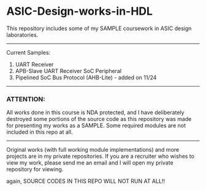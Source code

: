 # ASIC-Design-works-in-HDL

This repository includes some of my SAMPLE coursework in ASIC design laboratories. 
****
Current Samples: 
1. UART Receiver 
2. APB-Slave UART Receiver SoC Peripheral
3. Pipelined SoC Bus Protocol (AHB-Lite) - added on 11/24 

************
### ATTENTION: 

All works done in this course is NDA protected, and I have deliberately destroyed some portions of the source code as this repository was made for presenting my works as a SAMPLE. 
Some required modules are not included in this repo at all. 
********
Original works (with full working module implementations) and more projects are in my private repositories. 
If you are a recruiter who wishes to view my work, please send me an email and I will open my private repository for viewing. 

again, SOURCE CODES IN THIS REPO WILL NOT RUN AT ALL!! 

